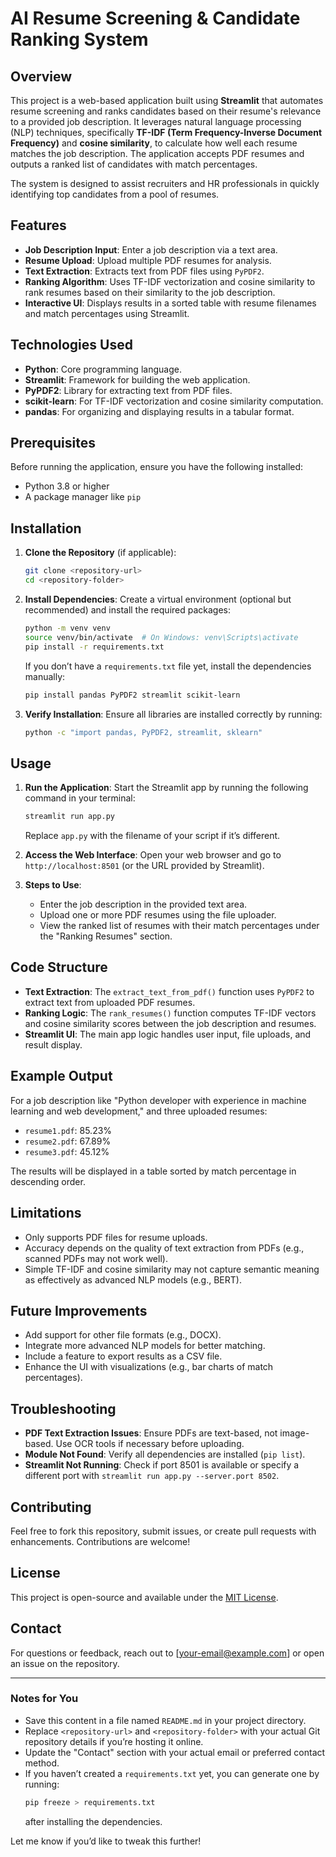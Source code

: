 

# AI Resume Screening & Candidate Ranking System

## Overview
This project is a web-based application built using **Streamlit** that automates resume screening and ranks candidates based on their resume's relevance to a provided job description. It leverages natural language processing (NLP) techniques, specifically **TF-IDF (Term Frequency-Inverse Document Frequency)** and **cosine similarity**, to calculate how well each resume matches the job description. The application accepts PDF resumes and outputs a ranked list of candidates with match percentages.

The system is designed to assist recruiters and HR professionals in quickly identifying top candidates from a pool of resumes.

## Features
- **Job Description Input**: Enter a job description via a text area.
- **Resume Upload**: Upload multiple PDF resumes for analysis.
- **Text Extraction**: Extracts text from PDF files using `PyPDF2`.
- **Ranking Algorithm**: Uses TF-IDF vectorization and cosine similarity to rank resumes based on their similarity to the job description.
- **Interactive UI**: Displays results in a sorted table with resume filenames and match percentages using Streamlit.

## Technologies Used
- **Python**: Core programming language.
- **Streamlit**: Framework for building the web application.
- **PyPDF2**: Library for extracting text from PDF files.
- **scikit-learn**: For TF-IDF vectorization and cosine similarity computation.
- **pandas**: For organizing and displaying results in a tabular format.

## Prerequisites
Before running the application, ensure you have the following installed:
- Python 3.8 or higher
- A package manager like `pip`

## Installation
1. **Clone the Repository** (if applicable):
   ```bash
   git clone <repository-url>
   cd <repository-folder>
   ```

2. **Install Dependencies**:
   Create a virtual environment (optional but recommended) and install the required packages:
   ```bash
   python -m venv venv
   source venv/bin/activate  # On Windows: venv\Scripts\activate
   pip install -r requirements.txt
   ```

   If you don’t have a `requirements.txt` file yet, install the dependencies manually:
   ```bash
   pip install pandas PyPDF2 streamlit scikit-learn
   ```

3. **Verify Installation**:
   Ensure all libraries are installed correctly by running:
   ```bash
   python -c "import pandas, PyPDF2, streamlit, sklearn"
   ```

## Usage
1. **Run the Application**:
   Start the Streamlit app by running the following command in your terminal:
   ```bash
   streamlit run app.py
   ```
   Replace `app.py` with the filename of your script if it’s different.

2. **Access the Web Interface**:
   Open your web browser and go to `http://localhost:8501` (or the URL provided by Streamlit).

3. **Steps to Use**:
   - Enter the job description in the provided text area.
   - Upload one or more PDF resumes using the file uploader.
   - View the ranked list of resumes with their match percentages under the "Ranking Resumes" section.

## Code Structure
- **Text Extraction**: The `extract_text_from_pdf()` function uses `PyPDF2` to extract text from uploaded PDF resumes.
- **Ranking Logic**: The `rank_resumes()` function computes TF-IDF vectors and cosine similarity scores between the job description and resumes.
- **Streamlit UI**: The main app logic handles user input, file uploads, and result display.

## Example Output
For a job description like "Python developer with experience in machine learning and web development," and three uploaded resumes:
- `resume1.pdf`: 85.23%
- `resume2.pdf`: 67.89%
- `resume3.pdf`: 45.12%

The results will be displayed in a table sorted by match percentage in descending order.

## Limitations
- Only supports PDF files for resume uploads.
- Accuracy depends on the quality of text extraction from PDFs (e.g., scanned PDFs may not work well).
- Simple TF-IDF and cosine similarity may not capture semantic meaning as effectively as advanced NLP models (e.g., BERT).

## Future Improvements
- Add support for other file formats (e.g., DOCX).
- Integrate more advanced NLP models for better matching.
- Include a feature to export results as a CSV file.
- Enhance the UI with visualizations (e.g., bar charts of match percentages).

## Troubleshooting
- **PDF Text Extraction Issues**: Ensure PDFs are text-based, not image-based. Use OCR tools if necessary before uploading.
- **Module Not Found**: Verify all dependencies are installed (`pip list`).
- **Streamlit Not Running**: Check if port 8501 is available or specify a different port with `streamlit run app.py --server.port 8502`.

## Contributing
Feel free to fork this repository, submit issues, or create pull requests with enhancements. Contributions are welcome!

## License
This project is open-source and available under the [MIT License](LICENSE).

## Contact
For questions or feedback, reach out to [your-email@example.com] or open an issue on the repository.

---

### Notes for You
- Save this content in a file named `README.md` in your project directory.
- Replace `<repository-url>` and `<repository-folder>` with your actual Git repository details if you’re hosting it online.
- Update the "Contact" section with your actual email or preferred contact method.
- If you haven’t created a `requirements.txt` yet, you can generate one by running:
  ```bash
  pip freeze > requirements.txt
  ```
  after installing the dependencies.

Let me know if you’d like to tweak this further!
